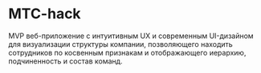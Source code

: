 # MTC-hack
MVP веб-приложение с интуитивным UX и современным UI-дизайном для визуализации структуры компании, позволяющего находить сотрудников по косвенным признакам и отображающего иерархию, подчиненность и состав команд.
